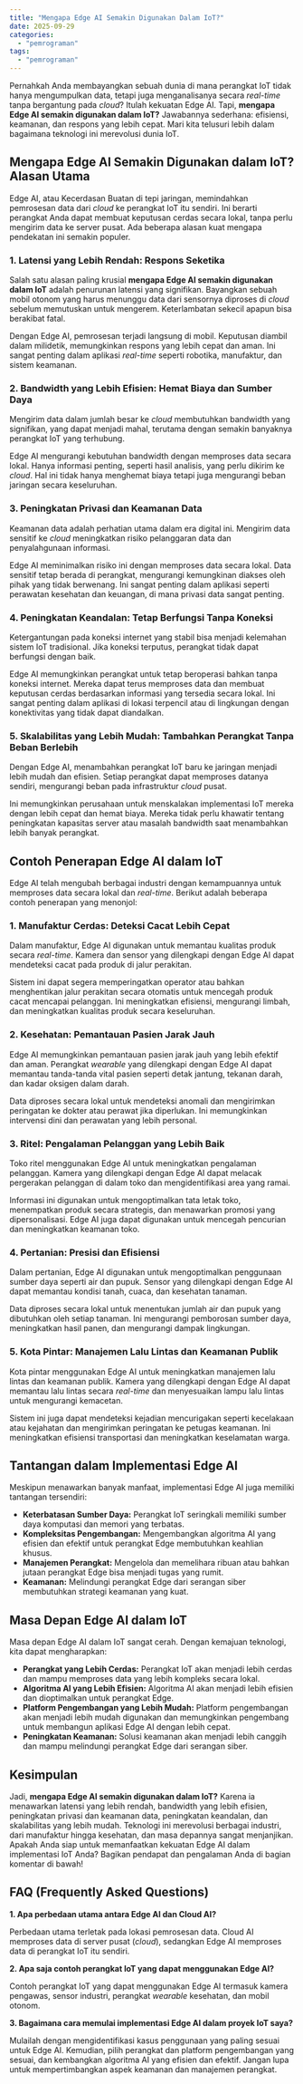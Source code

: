```yaml
---
title: "Mengapa Edge AI Semakin Digunakan Dalam IoT?"
date: 2025-09-29
categories: 
  - "pemrograman"
tags: 
  - "pemrograman"
---
```


Pernahkah Anda membayangkan sebuah dunia di mana perangkat IoT tidak hanya mengumpulkan data, tetapi juga menganalisanya secara _real-time_ tanpa bergantung pada _cloud_? Itulah kekuatan Edge AI. Tapi, **mengapa Edge AI semakin digunakan dalam IoT?** Jawabannya sederhana: efisiensi, keamanan, dan respons yang lebih cepat. Mari kita telusuri lebih dalam bagaimana teknologi ini merevolusi dunia IoT.

## Mengapa Edge AI Semakin Digunakan dalam IoT? Alasan Utama

Edge AI, atau Kecerdasan Buatan di tepi jaringan, memindahkan pemrosesan data dari _cloud_ ke perangkat IoT itu sendiri. Ini berarti perangkat Anda dapat membuat keputusan cerdas secara lokal, tanpa perlu mengirim data ke server pusat. Ada beberapa alasan kuat mengapa pendekatan ini semakin populer.

### 1\. Latensi yang Lebih Rendah: Respons Seketika

Salah satu alasan paling krusial **mengapa Edge AI semakin digunakan dalam IoT** adalah penurunan latensi yang signifikan. Bayangkan sebuah mobil otonom yang harus menunggu data dari sensornya diproses di _cloud_ sebelum memutuskan untuk mengerem. Keterlambatan sekecil apapun bisa berakibat fatal.

Dengan Edge AI, pemrosesan terjadi langsung di mobil. Keputusan diambil dalam milidetik, memungkinkan respons yang lebih cepat dan aman. Ini sangat penting dalam aplikasi _real-time_ seperti robotika, manufaktur, dan sistem keamanan.

### 2\. Bandwidth yang Lebih Efisien: Hemat Biaya dan Sumber Daya

Mengirim data dalam jumlah besar ke _cloud_ membutuhkan bandwidth yang signifikan, yang dapat menjadi mahal, terutama dengan semakin banyaknya perangkat IoT yang terhubung.

Edge AI mengurangi kebutuhan bandwidth dengan memproses data secara lokal. Hanya informasi penting, seperti hasil analisis, yang perlu dikirim ke _cloud_. Hal ini tidak hanya menghemat biaya tetapi juga mengurangi beban jaringan secara keseluruhan.

### 3\. Peningkatan Privasi dan Keamanan Data

Keamanan data adalah perhatian utama dalam era digital ini. Mengirim data sensitif ke _cloud_ meningkatkan risiko pelanggaran data dan penyalahgunaan informasi.

Edge AI meminimalkan risiko ini dengan memproses data secara lokal. Data sensitif tetap berada di perangkat, mengurangi kemungkinan diakses oleh pihak yang tidak berwenang. Ini sangat penting dalam aplikasi seperti perawatan kesehatan dan keuangan, di mana privasi data sangat penting.

### 4\. Peningkatan Keandalan: Tetap Berfungsi Tanpa Koneksi

Ketergantungan pada koneksi internet yang stabil bisa menjadi kelemahan sistem IoT tradisional. Jika koneksi terputus, perangkat tidak dapat berfungsi dengan baik.

Edge AI memungkinkan perangkat untuk tetap beroperasi bahkan tanpa koneksi internet. Mereka dapat terus memproses data dan membuat keputusan cerdas berdasarkan informasi yang tersedia secara lokal. Ini sangat penting dalam aplikasi di lokasi terpencil atau di lingkungan dengan konektivitas yang tidak dapat diandalkan.

### 5\. Skalabilitas yang Lebih Mudah: Tambahkan Perangkat Tanpa Beban Berlebih

Dengan Edge AI, menambahkan perangkat IoT baru ke jaringan menjadi lebih mudah dan efisien. Setiap perangkat dapat memproses datanya sendiri, mengurangi beban pada infrastruktur _cloud_ pusat.

Ini memungkinkan perusahaan untuk menskalakan implementasi IoT mereka dengan lebih cepat dan hemat biaya. Mereka tidak perlu khawatir tentang peningkatan kapasitas server atau masalah bandwidth saat menambahkan lebih banyak perangkat.

## Contoh Penerapan Edge AI dalam IoT

Edge AI telah mengubah berbagai industri dengan kemampuannya untuk memproses data secara lokal dan _real-time_. Berikut adalah beberapa contoh penerapan yang menonjol:

### 1\. Manufaktur Cerdas: Deteksi Cacat Lebih Cepat

Dalam manufaktur, Edge AI digunakan untuk memantau kualitas produk secara _real-time_. Kamera dan sensor yang dilengkapi dengan Edge AI dapat mendeteksi cacat pada produk di jalur perakitan.

Sistem ini dapat segera memperingatkan operator atau bahkan menghentikan jalur perakitan secara otomatis untuk mencegah produk cacat mencapai pelanggan. Ini meningkatkan efisiensi, mengurangi limbah, dan meningkatkan kualitas produk secara keseluruhan.

### 2\. Kesehatan: Pemantauan Pasien Jarak Jauh

Edge AI memungkinkan pemantauan pasien jarak jauh yang lebih efektif dan aman. Perangkat _wearable_ yang dilengkapi dengan Edge AI dapat memantau tanda-tanda vital pasien seperti detak jantung, tekanan darah, dan kadar oksigen dalam darah.

Data diproses secara lokal untuk mendeteksi anomali dan mengirimkan peringatan ke dokter atau perawat jika diperlukan. Ini memungkinkan intervensi dini dan perawatan yang lebih personal.

### 3\. Ritel: Pengalaman Pelanggan yang Lebih Baik

Toko ritel menggunakan Edge AI untuk meningkatkan pengalaman pelanggan. Kamera yang dilengkapi dengan Edge AI dapat melacak pergerakan pelanggan di dalam toko dan mengidentifikasi area yang ramai.

Informasi ini digunakan untuk mengoptimalkan tata letak toko, menempatkan produk secara strategis, dan menawarkan promosi yang dipersonalisasi. Edge AI juga dapat digunakan untuk mencegah pencurian dan meningkatkan keamanan toko.

### 4\. Pertanian: Presisi dan Efisiensi

Dalam pertanian, Edge AI digunakan untuk mengoptimalkan penggunaan sumber daya seperti air dan pupuk. Sensor yang dilengkapi dengan Edge AI dapat memantau kondisi tanah, cuaca, dan kesehatan tanaman.

Data diproses secara lokal untuk menentukan jumlah air dan pupuk yang dibutuhkan oleh setiap tanaman. Ini mengurangi pemborosan sumber daya, meningkatkan hasil panen, dan mengurangi dampak lingkungan.

### 5\. Kota Pintar: Manajemen Lalu Lintas dan Keamanan Publik

Kota pintar menggunakan Edge AI untuk meningkatkan manajemen lalu lintas dan keamanan publik. Kamera yang dilengkapi dengan Edge AI dapat memantau lalu lintas secara _real-time_ dan menyesuaikan lampu lalu lintas untuk mengurangi kemacetan.

Sistem ini juga dapat mendeteksi kejadian mencurigakan seperti kecelakaan atau kejahatan dan mengirimkan peringatan ke petugas keamanan. Ini meningkatkan efisiensi transportasi dan meningkatkan keselamatan warga.

## Tantangan dalam Implementasi Edge AI

Meskipun menawarkan banyak manfaat, implementasi Edge AI juga memiliki tantangan tersendiri:

- **Keterbatasan Sumber Daya:** Perangkat IoT seringkali memiliki sumber daya komputasi dan memori yang terbatas.
- **Kompleksitas Pengembangan:** Mengembangkan algoritma AI yang efisien dan efektif untuk perangkat Edge membutuhkan keahlian khusus.
- **Manajemen Perangkat:** Mengelola dan memelihara ribuan atau bahkan jutaan perangkat Edge bisa menjadi tugas yang rumit.
- **Keamanan:** Melindungi perangkat Edge dari serangan siber membutuhkan strategi keamanan yang kuat.

## Masa Depan Edge AI dalam IoT

Masa depan Edge AI dalam IoT sangat cerah. Dengan kemajuan teknologi, kita dapat mengharapkan:

- **Perangkat yang Lebih Cerdas:** Perangkat IoT akan menjadi lebih cerdas dan mampu memproses data yang lebih kompleks secara lokal.
- **Algoritma AI yang Lebih Efisien:** Algoritma AI akan menjadi lebih efisien dan dioptimalkan untuk perangkat Edge.
- **Platform Pengembangan yang Lebih Mudah:** Platform pengembangan akan menjadi lebih mudah digunakan dan memungkinkan pengembang untuk membangun aplikasi Edge AI dengan lebih cepat.
- **Peningkatan Keamanan:** Solusi keamanan akan menjadi lebih canggih dan mampu melindungi perangkat Edge dari serangan siber.

## Kesimpulan

Jadi, **mengapa Edge AI semakin digunakan dalam IoT?** Karena ia menawarkan latensi yang lebih rendah, bandwidth yang lebih efisien, peningkatan privasi dan keamanan data, peningkatan keandalan, dan skalabilitas yang lebih mudah. Teknologi ini merevolusi berbagai industri, dari manufaktur hingga kesehatan, dan masa depannya sangat menjanjikan. Apakah Anda siap untuk memanfaatkan kekuatan Edge AI dalam implementasi IoT Anda? Bagikan pendapat dan pengalaman Anda di bagian komentar di bawah!

## FAQ (Frequently Asked Questions)

**1\. Apa perbedaan utama antara Edge AI dan Cloud AI?**

Perbedaan utama terletak pada lokasi pemrosesan data. Cloud AI memproses data di server pusat (_cloud_), sedangkan Edge AI memproses data di perangkat IoT itu sendiri.

**2\. Apa saja contoh perangkat IoT yang dapat menggunakan Edge AI?**

Contoh perangkat IoT yang dapat menggunakan Edge AI termasuk kamera pengawas, sensor industri, perangkat _wearable_ kesehatan, dan mobil otonom.

**3\. Bagaimana cara memulai implementasi Edge AI dalam proyek IoT saya?**

Mulailah dengan mengidentifikasi kasus penggunaan yang paling sesuai untuk Edge AI. Kemudian, pilih perangkat dan platform pengembangan yang sesuai, dan kembangkan algoritma AI yang efisien dan efektif. Jangan lupa untuk mempertimbangkan aspek keamanan dan manajemen perangkat.
